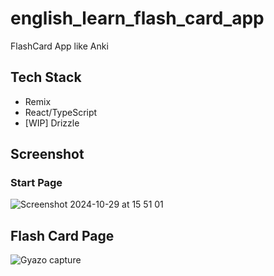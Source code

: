 # english_learn_flash_card_app

FlashCard App like Anki

## Tech Stack

- Remix
- React/TypeScript
- [WIP] Drizzle

## Screenshot

### Start Page
![Screenshot 2024-10-29 at 15 51 01](https://github.com/user-attachments/assets/500d86e1-3d19-4296-80dc-dab5eb78497b)

## Flash Card Page

![Gyazo capture](https://github.com/user-attachments/assets/e7fd3c90-4990-496d-b696-f1f7fd6d24f4)
